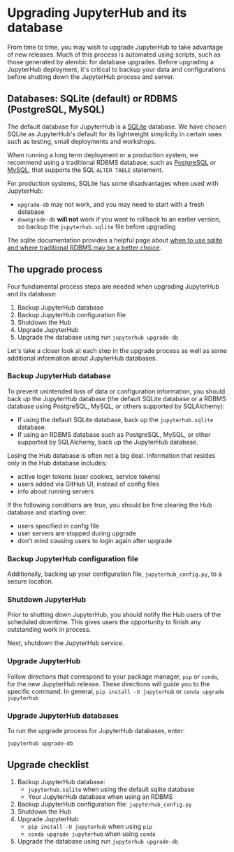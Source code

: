 # Upgrading JupyterHub and its database

From time to time, you may wish to upgrade JupyterHub to take advantage
of new releases. Much of this process is automated using scripts,
such as those generated by alembic for database upgrades. Before upgrading a
JupyterHub deployment, it's critical to backup your data and configurations
before shutting down the JupyterHub process and server.

## Databases: SQLite (default) or RDBMS (PostgreSQL, MySQL)

The default database for JupyterHub is a [SQLite](https://sqlite.org) database.
We have chosen SQLite as JupyterHub's default for its lightweight simplicity
in certain uses such as testing, small deployments and workshops.

When running a long term deployment or a production system, we recommend using
a traditional RDBMS database, such as [PostgreSQL](https://www.postgresql.org)
or [MySQL](https://www.mysql.com), that supports the SQL `ALTER TABLE`
statement.

For production systems, SQLite has some disadvantages when used with JupyterHub:

- `upgrade-db` may not work, and you may need to start with a fresh database
- `downgrade-db` **will not** work if you want to rollback to an earlier
  version, so backup the `jupyterhub.sqlite` file before upgrading

The sqlite documentation provides a helpful page about [when to use sqlite and
where traditional RDBMS may be a better choice](https://sqlite.org/whentouse.html).

## The upgrade process

Four fundamental process steps are needed when upgrading JupyterHub and its
database:

1. Backup JupyterHub database
2. Backup JupyterHub configuration file
3. Shutdown the Hub
4. Upgrade JupyterHub
5. Upgrade the database using run `jupyterhub upgrade-db`

Let's take a closer look at each step in the upgrade process as well as some
additional information about JupyterHub databases.

### Backup JupyterHub database

To prevent unintended loss of data or configuration information, you should
back up the JupyterHub database (the default SQLite database or a RDBMS
database using PostgreSQL, MySQL, or others supported by SQLAlchemy):

- If using the default SQLite database, back up the `jupyterhub.sqlite`
  database.
- If using an RDBMS database such as PostgreSQL, MySQL, or other supported by
  SQLAlchemy, back up the JupyterHub database.

Losing the Hub database is often not a big deal. Information that resides only
in the Hub database includes:

- active login tokens (user cookies, service tokens)
- users added via GitHub UI, instead of config files
- info about running servers

If the following conditions are true, you should be fine clearing the Hub
database and starting over:

- users specified in config file
- user servers are stopped during upgrade
- don't mind causing users to login again after upgrade

### Backup JupyterHub configuration file

Additionally, backing up your configuration file, `jupyterhub_config.py`, to
a secure location.

### Shutdown JupyterHub

Prior to shutting down JupyterHub, you should notify the Hub users of the
scheduled downtime. This gives users the opportunity to finish any outstanding
work in process.

Next, shutdown the JupyterHub service.

### Upgrade JupyterHub

Follow directions that correspond to your package manager, `pip` or `conda`,
for the new JupyterHub release. These directions will guide you to the
specific command. In general, `pip install -U jupyterhub` or
`conda upgrade jupyterhub`

### Upgrade JupyterHub databases

To run the upgrade process for JupyterHub databases, enter:

```
jupyterhub upgrade-db
```

## Upgrade checklist

1. Backup JupyterHub database:
    - `jupyterhub.sqlite` when using the default sqlite database
    - Your JupyterHub database when using an RDBMS 
2. Backup JupyterHub configuration file: `jupyterhub_config.py`
3. Shutdown the Hub
4. Upgrade JupyterHub
    - `pip install -U jupyterhub` when using `pip`
    - `conda upgrade jupyterhub` when using `conda`
5. Upgrade the database using run `jupyterhub upgrade-db`

